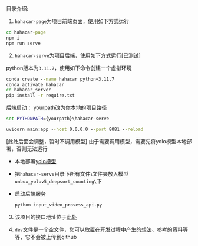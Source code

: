 目录介绍:

1. `hahacar-page`为项目前端页面，使用如下方式运行
``` cmd
cd hahacar-page
npm i
npm run serve
```

2. `hahacar-serve`为项目后端，使用如下方式运行[已测试]

python版本为`3.11.7`，使用如下命令创建一个虚拟环境
``` cmd
conda create --name hahacar python=3.11.7
conda activate hahacar
cd hahacar_server
pip install -r require.txt
```
后端启动：
yourpath改为你本地的项目路径
``` cmd
set PYTHONPATH={yourpath}\hahacar-serve
```

``` cmd
uvicorn main:app --host 0.0.0.0 --port 8081 --reload
```

[此处后面会调整，暂时不调用模型]
由于需要调用模型，需要先将yolo模型本地部署，否则无法运行

- 本地部署[yolo模型](https://github.com/dyh/unbox_yolov5_deepsort_counting?tab=readme-ov-file)

- 把`hahacar-serve`目录下所有文件\文件夹放入模型`unbox_yolov5_deepsort_counting\`下

- 启动后端服务
  ```bash
  python input_video_prosess_api.py
  ```


3. 该项目的接口地址位于[此处](https://app.apifox.com/project/5927090)

4. `dev`文件是一个空文件，您可以放置在开发过程中产生的想法、参考的资料等等，它不会被上传到github



  
   



